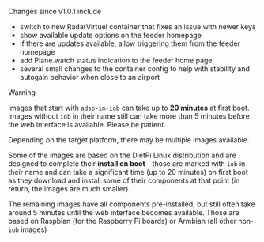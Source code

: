 Changes since v1.0.1 include
- switch to new RadarVirtuel container that fixes an issue with newer keys
- show available update options on the feeder homepage
- if there are updates available, allow triggering them from the feeder homepage
- add Plane.watch status indication to the feeder home page
- several small changes to the container config to help with stability and autogain behavior when close to an airport

> [!WARNING]
> Images that start with `adsb-im-iob` can take up to **20 minutes** at first boot. Images without `iob` in their name still can take more than 5 minutes before the web interface is available. Please be patient.

Depending on the target platform, there may be multiple images available.

Some of the images are based on the DietPi Linux distribution and are designed to complete their **install on boot** - those are marked with `iob` in their name and can take a significant time (up to 20 minutes) on first boot as they download and install some of their components at that point (in return, the images are much smaller).

The remaining images have all components pre-installed, but still often take around 5 minutes until the web interface becomes available. Those are based on Raspbian (for the Raspberry Pi boards) or Armbian (all other non-`iob` images)



